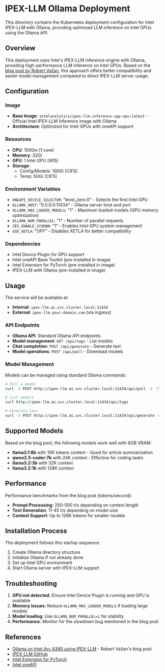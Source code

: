 # IPEX-LLM Ollama Deployment

This directory contains the Kubernetes deployment configuration for Intel IPEX-LLM with Ollama, providing optimized LLM inference on Intel GPUs using the Ollama API.

## Overview

This deployment uses Intel's IPEX-LLM inference engine with Ollama, providing high-performance LLM inference on Intel GPUs. Based on the [blog post by Robert Važan](https://blog.machinezoo.com/Ollama_on_Intel_Arc_A380_using_IPEX-LLM), this approach offers better compatibility and easier model management compared to direct IPEX-LLM server usage.

## Configuration

### Image
- **Base Image**: `intelanalytics/ipex-llm-inference-cpp-xpu:latest` - Official Intel IPEX-LLM inference image with Ollama
- **Architecture**: Optimized for Intel GPUs with oneAPI support

### Resources
- **CPU**: 1000m (1 core)
- **Memory**: 32Gi
- **GPU**: 1 Intel GPU (i915)
- **Storage**:
  - Config/Models: 100Gi (CIFS)
  - Temp: 50Gi (CIFS)

### Environment Variables
- `ONEAPI_DEVICE_SELECTOR`: "level_zero:0" - Selects the first Intel GPU
- `OLLAMA_HOST`: "0.0.0.0:11434" - Ollama server host and port
- `OLLAMA_MAX_LOADED_MODELS`: "1" - Maximum loaded models (GPU memory optimization)
- `OLLAMA_NUM_PARALLEL`: "1" - Number of parallel requests
- `ZES_ENABLE_SYSMAN`: "1" - Enables Intel GPU system management
- `USE_XETLA`: "OFF" - Disables XETLA for better compatibility

### Dependencies
- Intel Device Plugin for GPU support
- Intel oneAPI Base Toolkit (pre-installed in image)
- Intel Extension for PyTorch (pre-installed in image)
- IPEX-LLM with Ollama (pre-installed in image)

## Usage

The service will be available at:
- **Internal**: `ipex-llm.ai.svc.cluster.local:11434`
- **External**: `ipex-llm.your-domain.com` (via ingress)

### API Endpoints
- **Ollama API**: Standard Ollama API endpoints
- **Model management**: `GET /api/tags` - List models
- **Chat completion**: `POST /api/generate` - Generate text
- **Model operations**: `POST /api/pull` - Download models

### Model Management

Models can be managed using standard Ollama commands:

```bash
# Pull a model
curl -X POST http://ipex-llm.ai.svc.cluster.local:11434/api/pull -d '{"name": "llama3.1:8b"}'

# List models
curl http://ipex-llm.ai.svc.cluster.local:11434/api/tags

# Generate text
curl -X POST http://ipex-llm.ai.svc.cluster.local:11434/api/generate -d '{"model": "llama3.1:8b", "prompt": "Hello, how are you?"}'
```

## Supported Models

Based on the blog post, the following models work well with 6GB VRAM:

- **llama3.1:8b** with 10K tokens context - Good for article summarization
- **qwen2.5-coder:7b** with 24K context - Effective for coding tasks
- **llama3.2:3b** with 32K context
- **llama3.2:1b** with 128K context

## Performance

Performance benchmarks from the blog post (tokens/second):

- **Prompt Processing**: 250-500 t/s depending on context length
- **Text Generation**: 11-45 t/s depending on model size
- **Context Support**: Up to 128K tokens for smaller models

## Installation Process

The deployment follows this startup sequence:

1. Create Ollama directory structure
2. Initialize Ollama if not already done
3. Set up Intel GPU environment
4. Start Ollama server with IPEX-LLM support

## Troubleshooting

1. **GPU not detected**: Ensure Intel Device Plugin is running and GPU is available
2. **Memory issues**: Reduce `OLLAMA_MAX_LOADED_MODELS` if loading large models
3. **Model loading**: Use `OLLAMA_NUM_PARALLEL=1` for stability
4. **Performance**: Monitor for the slowdown bug mentioned in the blog post

## References

- [Ollama on Intel Arc A380 using IPEX-LLM](https://blog.machinezoo.com/Ollama_on_Intel_Arc_A380_using_IPEX-LLM) - Robert Važan's blog post
- [IPEX-LLM GitHub](https://github.com/intel/ipex-llm)
- [Intel Extension for PyTorch](https://github.com/intel/intel-extension-for-pytorch)
- [Intel oneAPI](https://www.intel.com/content/www/us/en/developer/tools/oneapi/overview.html)
